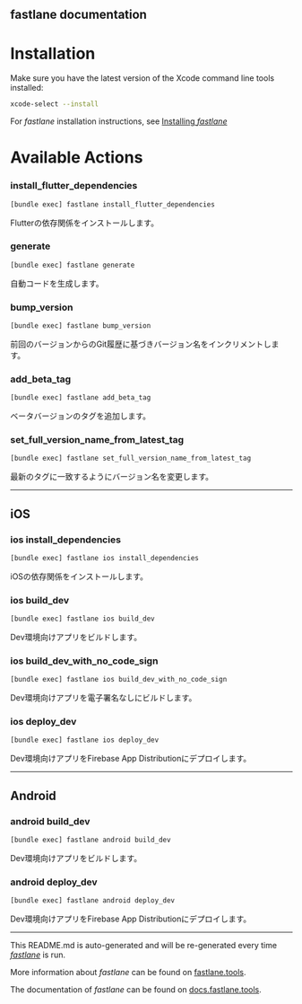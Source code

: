 fastlane documentation
----

# Installation

Make sure you have the latest version of the Xcode command line tools installed:

```sh
xcode-select --install
```

For _fastlane_ installation instructions, see [Installing _fastlane_](https://docs.fastlane.tools/#installing-fastlane)

# Available Actions

### install_flutter_dependencies

```sh
[bundle exec] fastlane install_flutter_dependencies
```

Flutterの依存関係をインストールします。

### generate

```sh
[bundle exec] fastlane generate
```

自動コードを生成します。

### bump_version

```sh
[bundle exec] fastlane bump_version
```

前回のバージョンからのGit履歴に基づきバージョン名をインクリメントします。

### add_beta_tag

```sh
[bundle exec] fastlane add_beta_tag
```

ベータバージョンのタグを追加します。

### set_full_version_name_from_latest_tag

```sh
[bundle exec] fastlane set_full_version_name_from_latest_tag
```

最新のタグに一致するようにバージョン名を変更します。

----


## iOS

### ios install_dependencies

```sh
[bundle exec] fastlane ios install_dependencies
```

iOSの依存関係をインストールします。

### ios build_dev

```sh
[bundle exec] fastlane ios build_dev
```

Dev環境向けアプリをビルドします。

### ios build_dev_with_no_code_sign

```sh
[bundle exec] fastlane ios build_dev_with_no_code_sign
```

Dev環境向けアプリを電子署名なしにビルドします。

### ios deploy_dev

```sh
[bundle exec] fastlane ios deploy_dev
```

Dev環境向けアプリをFirebase App Distributionにデプロイします。

----


## Android

### android build_dev

```sh
[bundle exec] fastlane android build_dev
```

Dev環境向けアプリをビルドします。

### android deploy_dev

```sh
[bundle exec] fastlane android deploy_dev
```

Dev環境向けアプリをFirebase App Distributionにデプロイします。

----

This README.md is auto-generated and will be re-generated every time [_fastlane_](https://fastlane.tools) is run.

More information about _fastlane_ can be found on [fastlane.tools](https://fastlane.tools).

The documentation of _fastlane_ can be found on [docs.fastlane.tools](https://docs.fastlane.tools).
